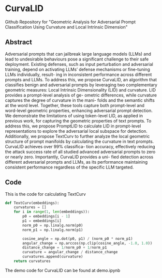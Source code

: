 # CurvaLID
Github Repository for "Geometric Analysis for Adversarial Prompt Classification Using Curvature and Local Intrinsic Dimension"

## Abstract

Adversarial prompts that can jailbreak large language models (LLMs) and lead
to undesirable behaviours pose a significant challenge to their safe deployment.
Existing defenses, such as input perturbation and adversarial training, depend on
activating LLMs’ defense mechanisms or fine-tuning LLMs individually, result-
ing in inconsistent performance across different prompts and LLMs. To address
this, we propose CurvaLID, an algorithm that classifies benign and adversarial
prompts by leveraging two complementary geometric measures: Local Intrinsic
Dimensionality (LID) and curvature. LID provides a prompt-level analysis of ge-
ometric differences, while curvature captures the degree of curvature in the mani-
folds and the semantic shifts at the word level. Together, these tools capture both
prompt-level and word-level geometric properties, enhancing adversarial prompt
detection. We demonstrate the limitations of using token-level LID, as applied in
previous work, for capturing the geometric properties of text prompts. To address
this, we propose PromptLID to calculate LID in prompt-level representations to
explore the adversarial local subspace for detection. Additionally, we propose
TextCurv to further analyze the local geometric structure of prompt manifolds by
calculating the curvature in text prompts. CurvaLID achieves over 99% classifica-
tion accuracy, effectively reducing the attack success rate of all studied advanced
adversarial prompts to zero or nearly zero. Importantly, CurvaLID provides a uni-
fied detection across different adversarial prompts and LLMs, as its performance
maintaining consistent performance regardless of the specific LLM targeted.

## Code

This is the code for calculating TextCurv
```python
def TextCurv(embeddings):
    curvatures = []
    for i in range(1, len(embeddings)):
        p0 = embeddings[i - 1]
        p1 = embeddings[i]
        norm_p0 = np.linalg.norm(p0)
        norm_p1 = np.linalg.norm(p1)

        cosine_angle = np.dot(p0, p1) / (norm_p0 * norm_p1)
        angular_change = np.arccos(np.clip(cosine_angle, -1.0, 1.0))
        distance_change = 1/norm_p0 + 1/norm_p1
        curvature = angular_change / distance_change
        curvatures.append(curvature)
    return curvatures
```
The demo code for CurvaLID can be found at demo.ipynb
